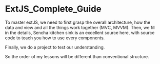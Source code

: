 # ExtJS_Complete_Guide

To master extJS, we need to first grasp the overall architecture, how the data and view and all the things work together (MVC, MVVM). Then, we fill in the details, Sencha kitchen sink is an excellent source here, with source code to teach you how to use every components.

Finally, we do a project to test our understanding.

So the order of my lessons will be different than conventional structure.